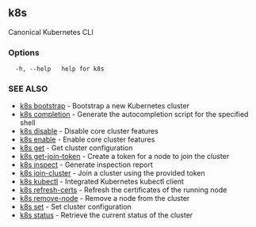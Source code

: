 ## k8s

Canonical Kubernetes CLI

### Options

```
  -h, --help   help for k8s
```

### SEE ALSO

* [k8s bootstrap](k8s_bootstrap.md)	 - Bootstrap a new Kubernetes cluster
* [k8s completion](k8s_completion.md)	 - Generate the autocompletion script for the specified shell
* [k8s disable](k8s_disable.md)	 - Disable core cluster features
* [k8s enable](k8s_enable.md)	 - Enable core cluster features
* [k8s get](k8s_get.md)	 - Get cluster configuration
* [k8s get-join-token](k8s_get-join-token.md)	 - Create a token for a node to join the cluster
* [k8s inspect](k8s_inspect.md)	 - Generate inspection report
* [k8s join-cluster](k8s_join-cluster.md)	 - Join a cluster using the provided token
* [k8s kubectl](k8s_kubectl.md)	 - Integrated Kubernetes kubectl client
* [k8s refresh-certs](k8s_refresh-certs.md)	 - Refresh the certificates of the running node
* [k8s remove-node](k8s_remove-node.md)	 - Remove a node from the cluster
* [k8s set](k8s_set.md)	 - Set cluster configuration
* [k8s status](k8s_status.md)	 - Retrieve the current status of the cluster

